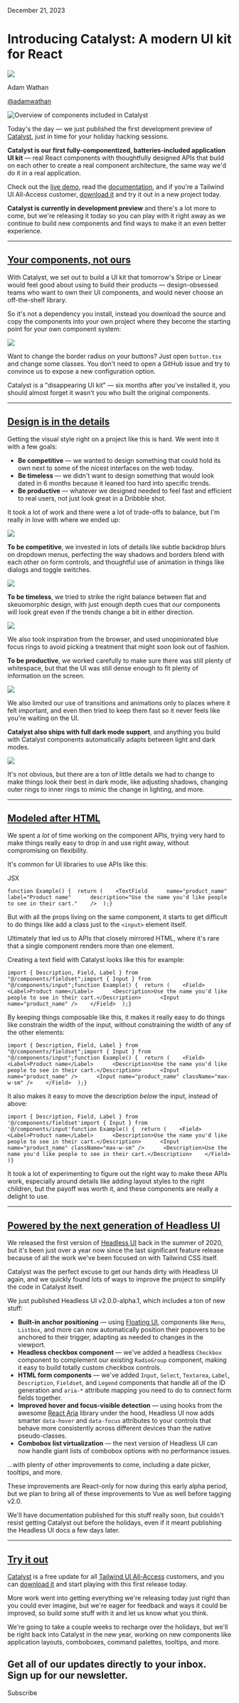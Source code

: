 December 21, 2023

# Introducing Catalyst: A modern UI kit for React

![](/_next/image?url=%2F_next%2Fstatic%2Fmedia%2Fadamwathan.f69b0b90.jpg\&w=96\&q=75)

Adam Wathan

[@adamwathan](https://twitter.com/adamwathan)

![Overview of components included in Catalyst](/_next/image?url=%2F_next%2Fstatic%2Fmedia%2Fcatalyst-ui-kit.1b90ff54.png\&w=3840\&q=75)

Today's the day — we just published the first development preview of [Catalyst](https://tailwindui.com/templates/catalyst), just in time for your holiday hacking sessions.

**Catalyst is our first fully-componentized, batteries-included application UI kit** — real React components with thoughtfully designed APIs that build on each other to create a real component architecture, the same way we'd do it in a real application.

Check out the [live demo](https://catalyst.tailwindui.com), read the [documentation](https://catalyst.tailwindui.com/docs), and if you're a Tailwind UI All-Access customer, [download it](https://tailwindui.com/templates/catalyst/download) and try it out in a new project today.

**Catalyst is currently in development preview** and there's a lot more to come, but we're releasing it today so you can play with it right away as we continue to build new components and find ways to make it an even better experience.

***

## [Your components, not ours](#your-components-not-ours)

With Catalyst, we set out to build a UI kit that tomorrow's Stripe or Linear would feel good about using to build their products — design-obsessed teams who want to own their UI components, and would never choose an off-the-shelf library.

So it's not a dependency you install, instead you download the source and copy the components into your own project where they become the starting point for your own component system:

![](/_next/image?url=%2F_next%2Fstatic%2Fmedia%2Fcatalyst-installation.fcfdb479.jpg\&w=3840\&q=75)

Want to change the border radius on your buttons? Just open `button.tsx` and change some classes. You don't need to open a GitHub issue and try to convince us to expose a new configuration option.

Catalyst is a "disappearing UI kit" — six months after you've installed it, you should almost forget it wasn't you who built the original components.

***

## [Design is in the details](#design-is-in-the-details)

Getting the visual style right on a project like this is hard. We went into it with a few goals:

- **Be competitive** — we wanted to design something that could hold its own next to some of the nicest interfaces on the web today.
- **Be timeless** — we didn't want to design something that would look dated in 6 months because it leaned too hard into specific trends.
- **Be productive** — whatever we designed needed to feel fast and efficient to real users, not just look great in a Dribbble shot.

It took a lot of work and there were a lot of trade-offs to balance, but I'm really in love with where we ended up:

![](/_next/image?url=%2F_next%2Fstatic%2Fmedia%2Fcatalyst-components.b9284341.png\&w=3840\&q=75)

**To be competitive**, we invested in lots of details like subtle backdrop blurs on dropdown menus, perfecting the way shadows and borders blend with each other on form controls, and thoughtful use of animation in things like dialogs and toggle switches.

![](/_next/image?url=%2F_next%2Fstatic%2Fmedia%2Fcatalyst-shadow-detail.7367bda7.png\&w=3840\&q=75)

**To be timeless**, we tried to strike the right balance between flat and skeuomorphic design, with just enough depth cues that our components will look great even if the trends change a bit in either direction.

![](/_next/image?url=%2F_next%2Fstatic%2Fmedia%2Fcatalyst-buttons.9ec6b2a1.png\&w=3840\&q=75)

We also took inspiration from the browser, and used unopinionated blue focus rings to avoid picking a treatment that might soon look out of fashion.

**To be productive**, we worked carefully to make sure there was still plenty of whitespace, but that the UI was still dense enough to fit plenty of information on the screen.

![](/_next/image?url=%2F_next%2Fstatic%2Fmedia%2Fcatalyst-table.b144027a.png\&w=3840\&q=75)

We also limited our use of transitions and animations only to places where it felt important, and even then tried to keep them fast so it never feels like you're waiting on the UI.

[](https://assets.tailwindcss.com/blog/introducing-catalyst/catalyst-switch.mp4)

**Catalyst also ships with full dark mode support**, and anything you build with Catalyst components automatically adapts between light and dark modes.

![](/_next/image?url=%2F_next%2Fstatic%2Fmedia%2Fcatalyst-components-dark-mode.bf236b3b.png\&w=3840\&q=75)

It's not obvious, but there are a ton of little details we had to change to make things look their best in dark mode, like adjusting shadows, changing outer rings to inner rings to mimic the change in lighting, and more.

***

## [Modeled after HTML](#modeled-after-html)

We spent a *lot* of time working on the component APIs, trying very hard to make things really easy to drop in and use right away, without compromising on flexibility.

It's common for UI libraries to use APIs like this:

JSX

```
function Example() {  return (    <TextField      name="product_name"      label="Product name"      description="Use the name you'd like people to see in their cart."    />  );}
```

But with all the props living on the same component, it starts to get difficult to do things like add a class just to the `<input>` element itself.

Ultimately that led us to APIs that closely mirrored HTML, where it's rare that a single component renders more than one element.

Creating a text field with Catalyst looks like this for example:

```
import { Description, Field, Label } from "@/components/fieldset";import { Input } from "@/components/input";function Example() {  return (    <Field>      <Label>Product name</Label>      <Description>Use the name you'd like people to see in their cart.</Description>      <Input name="product_name" />    </Field>  );}
```

By keeping things composable like this, it makes it really easy to do things like constrain the width of the input, without constraining the width of any of the other elements:

```
import { Description, Field, Label } from "@/components/fieldset";import { Input } from "@/components/input";function Example() {  return (    <Field>      <Label>Product name</Label>      <Description>Use the name you'd like people to see in their cart.</Description>      <Input name="product_name" />      <Input name="product_name" className="max-w-sm" />    </Field>  );}
```

It also makes it easy to move the description *below* the input, instead of above:

```
import { Description, Field, Label } from '@/components/fieldset'import { Input } from '@/components/input'function Example() {  return (    <Field>      <Label>Product name</Label>      <Description>Use the name you'd like people to see in their cart.</Description>      <Input name="product_name" className="max-w-sm" />      <Description>Use the name you'd like people to see in their cart.</Description>    </Field>  )}
```

It took a lot of experimenting to figure out the right way to make these APIs work, especially around details like adding layout styles to the right children, but the payoff was worth it, and these components are really a delight to use.

***

## [Powered by the next generation of Headless UI](#powered-by-the-next-generation-of-headless-ui)

We released the first version of [Headless UI](https://headlessui.com/) back in the summer of 2020, but it's been just over a year now since the last significant feature release because of all the work we've been focused on with Tailwind CSS itself.

Catalyst was the perfect excuse to get our hands dirty with Headless UI again, and we quickly found lots of ways to improve the project to simplify the code in Catalyst itself.

We just published Headless UI v2.0.0-alpha.1, which includes a ton of new stuff:

- **Built-in anchor positioning** — using [Floating UI](https://floating-ui.com/), components like `Menu`, `Listbox`, and more can now automatically position their popovers to be anchored to their trigger, adapting as needed to changes in the viewport.
- **Headless checkbox component** — we've added a headless `Checkbox` component to complement our existing `RadioGroup` component, making it easy to build totally custom checkbox controls.
- **HTML form components** — we've added `Input`, `Select`, `Textarea`, `Label`, `Description`, `Fieldset`, and `Legend` components that handle all of the ID generation and `aria-*` attribute mapping you need to do to connect form fields together.
- **Improved hover and focus-visible detection** — using hooks from the awesome [React Aria](https://react-spectrum.adobe.com/react-aria/hooks.html) library under the hood, Headless UI now adds smarter `data-hover` and `data-focus` attributes to your controls that behave more consistently across different devices than the native pseudo-classes.
- **Combobox list virtualization** — the next version of Headless UI can now handle giant lists of combobox options with no performance issues.

...with plenty of other improvements to come, including a date picker, tooltips, and more.

These improvements are React-only for now during this early alpha period, but we plan to bring all of these improvements to Vue as well before tagging v2.0.

We'll have documentation published for this stuff really soon, but couldn't resist getting Catalyst out before the holidays, even if it meant publishing the Headless UI docs a few days later.

***

## [Try it out](#try-it-out)

[Catalyst](https://tailwindui.com/templates/catalyst) is a free update for all [Tailwind UI All-Access](https://tailwindui.com/all-access) customers, and you can [download it](https://tailwindui.com/templates/catalyst/download) and start playing with this first release today.

More work went into getting everything we're releasing today just right than you could ever imagine, but we're eager for feedback and ways it could be improved, so build some stuff with it and let us know what you think.

We're going to take a couple weeks to recharge over the holidays, but we'll be right back into Catalyst in the new year, working on new components like application layouts, comboboxes, command palettes, tooltips, and more.

Get all of our updates directly to your inbox.\
Sign up for our newsletter.
---------------------------

Subscribe
